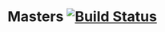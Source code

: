 # Masters [![Build Status](https://travis-ci.com/CorrieScheepers/Masters.svg?token=VHzQ8zBVzz6uJdUCNUyn&branch=master)](https://travis-ci.com/CorrieScheepers/Masters.svg?token=VHzQ8zBVzz6uJdUCNUyn&branch=master)

